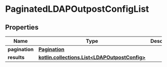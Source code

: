 
# PaginatedLDAPOutpostConfigList

## Properties
Name | Type | Description | Notes
------------ | ------------- | ------------- | -------------
**pagination** | [**Pagination**](Pagination.md) |  | 
**results** | [**kotlin.collections.List&lt;LDAPOutpostConfig&gt;**](LDAPOutpostConfig.md) |  | 



